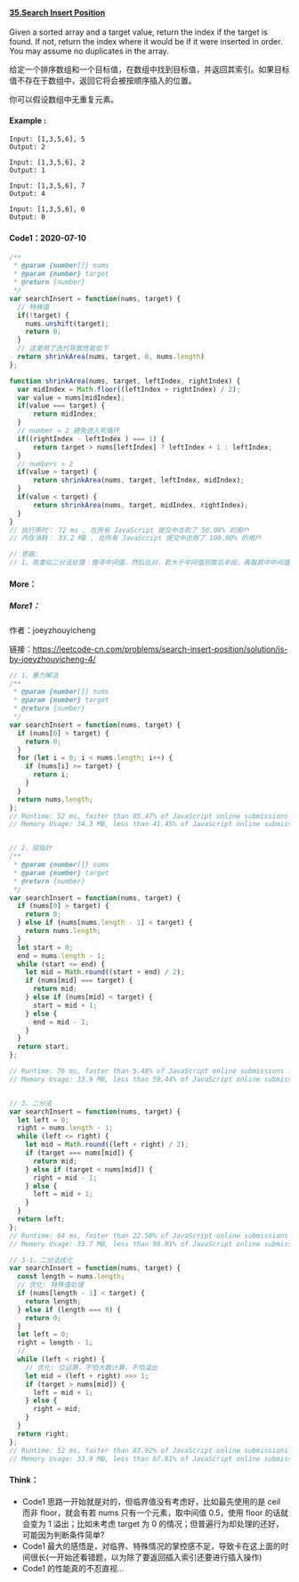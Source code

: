 #### [35.Search Insert Position](https://leetcode-cn.com/problems/search-insert-position/)

Given a sorted array and a target value, return the index if the target is found. If not, return the index where it would be if it were inserted in order. You may assume no duplicates in the array.

给定一个排序数组和一个目标值，在数组中找到目标值，并返回其索引。如果目标值不存在于数组中，返回它将会被按顺序插入的位置。

你可以假设数组中无重复元素。



#### Example :

```
Input: [1,3,5,6], 5
Output: 2

Input: [1,3,5,6], 2
Output: 1

Input: [1,3,5,6], 7
Output: 4

Input: [1,3,5,6], 0
Output: 0
```



#### Code1：2020-07-10

```javascript
/**
 * @param {number[]} nums
 * @param {number} target
 * @return {number}
 */
var searchInsert = function(nums, target) {
  // 特殊值
  if(!target) {
    nums.unshift(target);
    return 0;
  }
  // 这里用了迭代导致性能低下
  return shrinkArea(nums, target, 0, nums.length)
};

function shrinkArea(nums, target, leftIndex, rightIndex) {
  var midIndex = Math.floor((leftIndex + rightIndex) / 2);
  var value = nums[midIndex];
  if(value === target) {
      return midIndex;
  }
  // number = 2 避免进入死循环
  if((rightIndex - leftIndex ) === 1) {
      return target > nums[leftIndex] ? leftIndex + 1 : leftIndex;
  }
  // numbers > 2
  if(value > target) {
      return shrinkArea(nums, target, leftIndex, midIndex);
  }
  if(value < target) {
      return shrinkArea(nums, target, midIndex, rightIndex);
  }
}
// 执行用时： 72 ms , 在所有 JavaScript 提交中击败了 50.08% 的用户 
// 内存消耗： 33.2 MB , 在所有 JavaScript 提交中击败了 100.00% 的用户

// 思路:
// 1、用类似二分法处理：搜寻中间值，然后比对，若大于中间值则取后半段，再取其中中间值，以此类推...
```



#### More：

##### More1：

作者：joeyzhouyicheng

链接：https://leetcode-cn.com/problems/search-insert-position/solution/js-by-joeyzhouyicheng-4/

```javascript
// 1、暴力解法
/**
 * @param {number[]} nums
 * @param {number} target
 * @return {number}
 */
var searchInsert = function(nums, target) {
  if (nums[0] > target) {
    return 0;
  }
  for (let i = 0; i < nums.length; i++) {
    if (nums[i] >= target) {
      return i;
    }
  }
  return nums.length;
};
// Runtime: 52 ms, faster than 85.47% of JavaScript online submissions for Search Insert Position.
// Memory Usage: 34.3 MB, less than 41.45% of JavaScript online submissions for Search Insert Position.


// 2、双指针
/**
 * @param {number[]} nums
 * @param {number} target
 * @return {number}
 */
var searchInsert = function(nums, target) {
  if (nums[0] > target) {
    return 0;
  } else if (nums[nums.length - 1] < target) {
    return nums.length;
  }
  let start = 0;
  end = nums.length - 1;
  while (start <= end) {
    let mid = Math.round((start + end) / 2);
    if (nums[mid] === target) {
      return mid;
    } else if (nums[mid] < target) {
      start = mid + 1;
    } else {
      end = mid - 1;
    }
  }
  return start;
};

// Runtime: 76 ms, faster than 5.48% of JavaScript online submissions forSearch Insert Position.
// Memory Usage: 33.9 MB, less than 59.44% of JavaScript online submissions for Search Insert Position.


// 3、二分法
var searchInsert = function(nums, target) {
  let left = 0;
  right = nums.length - 1;
  while (left <= right) {
    let mid = Math.round((left + right) / 2);
    if (target === nums[mid]) {
      return mid;
    } else if (target < nums[mid]) {
      right = mid - 1;
    } else {
      left = mid + 1;
    }
  }
  return left;
};
// Runtime: 64 ms, faster than 22.58% of JavaScript online submissions for Search Insert Position.
// Memory Usage: 33.7 MB, less than 98.01% of JavaScript online submissions for Search Insert Position.

// 3-1、二分法优化
var searchInsert = function(nums, target) {
  const length = nums.length;
  // 优化: 特殊值处理
  if (nums[length - 1] < target) {
    return length;
  } else if (length === 0) {
    return 0;
  }
  let left = 0;
  right = length - 1;
  // 
  while (left < right) {
    // 优化: 位运算，不怕大数计算，不怕溢出
    let mid = (left + right) >>> 1;
    if (target > nums[mid]) {
      left = mid + 1;
    } else {
      right = mid;
    }
  }
  return right;
};
// Runtime: 52 ms, faster than 83.92% of JavaScript online submissions for Search Insert Position.
// Memory Usage: 33.9 MB, less than 67.81% of JavaScript online submissions for Search Insert Position.
```





#### Think：

- Code1 思路一开始就是对的，但临界值没有考虑好，比如最先使用的是 ceil 而非 floor，就会有若 nums 只有一个元素，取中间值 0.5，使用 floor 的话就会变为 1 溢出；比如未考虑 target 为 0 的情况；但普遍行为却处理的还好，可能因为判断条件简单?
- Code1 最大的感悟是，对临界、特殊情况的掌控感不足，导致卡在这上面的时间很长(一开始还看错题，以为除了要返回插入索引还要进行插入操作)
- Code1 的性能真的不忍直视…



